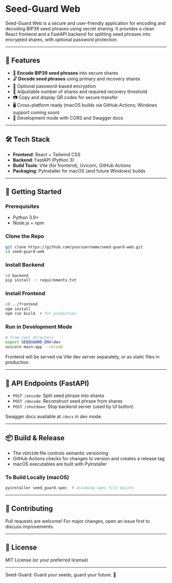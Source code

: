 # Seed-Guard Web

Seed-Guard Web is a secure and user-friendly application for encoding and decoding BIP39 seed phrases using secret sharing. It provides a clean React frontend and a FastAPI backend for splitting seed phrases into encrypted shares, with optional password protection.

---

## 🌱 Features

- 🔐 **Encode BIP39 seed phrases** into secure shares
- 🔓 **Decode seed phrases** using primary and recovery shares
- 🔑 Optional password-based encryption
- 🧩 Adjustable number of shares and required recovery threshold
- 📷 Copy and display QR codes for secure transfer
- 🖥️ Cross-platform ready (macOS builds via GitHub Actions; Windows support coming soon)
- 🧪 Development mode with CORS and Swagger docs

---

## 🛠 Tech Stack

- **Frontend**: React + Tailwind CSS
- **Backend**: FastAPI (Python 3)
- **Build Tools**: Vite (for frontend), Uvicorn, GitHub Actions
- **Packaging**: PyInstaller for macOS (and future Windows) builds

---

## 🚀 Getting Started

### Prerequisites

- Python 3.9+
- Node.js + npm

### Clone the Repo

```bash
git clone https://github.com/yourusername/seed-guard-web.git
cd seed-guard-web
```

### Install Backend

```bash
cd backend
pip install -r requirements.txt
```

### Install Frontend

```bash
cd ../frontend
npm install
npm run build  # for production
```

### Run in Development Mode

```bash
# from root directory
export SEEDGUARD_ENV=dev
uvicorn main:app --reload
```

Frontend will be served via Vite dev server separately, or as static files in production.

---

## 🧪 API Endpoints (FastAPI)

- `POST /encode`: Split seed phrase into shares
- `POST /decode`: Reconstruct seed phrase from shares
- `POST /shutdown`: Stop backend server (used by UI button)

Swagger docs available at `/docs` in dev mode.

---

## 📦 Build & Release

- The `VERSION` file controls semantic versioning
- GitHub Actions checks for changes to version and creates a release tag
- macOS executables are built with PyInstaller

### To Build Locally (macOS)

```bash
pyinstaller seed_guard.spec  # assuming spec file exists
```

---

## 🤝 Contributing

Pull requests are welcome! For major changes, open an issue first to discuss improvements.

---

## 📄 License

MIT License (or your preferred license)

---

Seed-Guard: Guard your seeds, guard your future. 🌿

